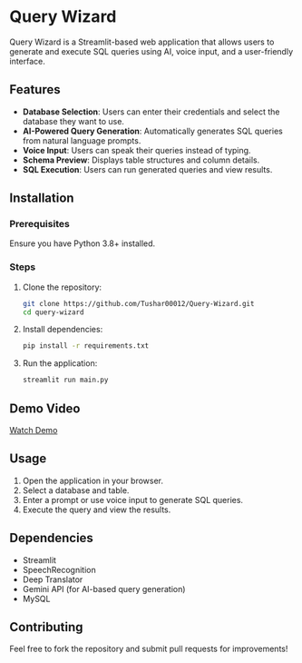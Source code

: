 # Query Wizard

Query Wizard is a Streamlit-based web application that allows users to generate and execute SQL queries using AI, voice input, and a user-friendly interface.

## Features
- **Database Selection**: Users can enter their credentials and select the database they want to use.
- **AI-Powered Query Generation**: Automatically generates SQL queries from natural language prompts.
- **Voice Input**: Users can speak their queries instead of typing.
- **Schema Preview**: Displays table structures and column details.
- **SQL Execution**: Users can run generated queries and view results.

## Installation
### Prerequisites
Ensure you have Python 3.8+ installed.

### Steps
1. Clone the repository:
   ```sh
   git clone https://github.com/Tushar00012/Query-Wizard.git
   cd query-wizard
   ```
2. Install dependencies:
   ```sh
   pip install -r requirements.txt
   ```
3. Run the application:
   ```sh
   streamlit run main.py
   ```
## Demo Video
[Watch Demo](https://drive.google.com/file/d/1XmURMvdSwhj4Nuz8l5pGDFjM4C_9qTeM/view?usp=sharing)

## Usage
1. Open the application in your browser.
2. Select a database and table.
3. Enter a prompt or use voice input to generate SQL queries.
4. Execute the query and view the results.

## Dependencies
- Streamlit
- SpeechRecognition
- Deep Translator
- Gemini API (for AI-based query generation)
- MySQL

## Contributing
Feel free to fork the repository and submit pull requests for improvements!




